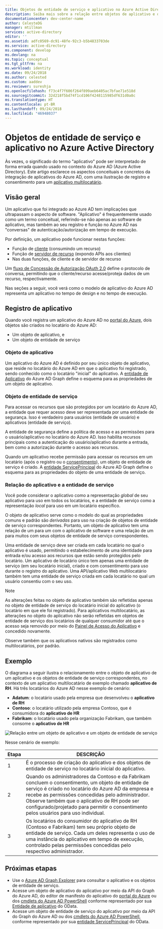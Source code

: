 ```yaml
---
title: Objetos de entidade de serviço e aplicativo no Azure Active Directory
description: Saiba mais sobre a relação entre objetos de aplicativo e de entidade de serviço no Azure Active Directory.
documentationcenter: dev-center-name
author: CelesteDG
manager: mtillman
services: active-directory
editor: ''
ms.assetid: adfc0569-dc91-48fe-92c3-b5b4833703de
ms.service: active-directory
ms.component: develop
ms.devlang: na
ms.topic: conceptual
ms.tgt_pltfrm: na
ms.workload: identity
ms.date: 09/24/2018
ms.author: celested
ms.custom: aaddev
ms.reviewer: sureshja
ms.openlocfilehash: f73c4f7f606f264f899aeb6405ac7bfae71e518d
ms.sourcegitcommit: 32d218f5bd74f1cd106f4248115985df631d0a8c
ms.translationtype: HT
ms.contentlocale: pt-BR
ms.lasthandoff: 09/24/2018
ms.locfileid: "46948037"
---
```

# <a name="application-and-service-principal-objects-in-azure-active-directory"></a>Objetos de entidade de serviço e aplicativo no Azure Active Directory

Às vezes, o significado do termo "aplicativo" pode ser interpretado de forma errada quando usado no contexto do Azure AD (Azure Active Directory). Este artigo esclarece os aspectos conceituais e concretos da integração de aplicativos do Azure AD, com uma ilustração de registro e consentimento para um [aplicativo multilocatário](developer-glossary.md#multi-tenant-application).

## <a name="overview"></a>Visão geral

Um aplicativo que foi integrado ao Azure AD tem implicações que ultrapassam o aspecto de software. "Aplicativo" é frequentemente usado como um termo conceitual, referindo-se não apenas ao software de aplicativo, mas também ao seu registro e função no Azure AD nas "conversas" de autenticação/autorização em tempo de execução.

Por definição, um aplicativo pode funcionar nestas funções:

- Função de [cliente](developer-glossary.md#client-application) (consumindo um recurso)
- Função de [servidor de recurso](developer-glossary.md#resource-server) (expondo APIs aos clientes)
- Nas duas funções, de cliente e de servidor de recurso

Um [fluxo de Concessão de Autorização OAuth 2.0](developer-glossary.md#authorization-grant) define o protocolo de conversa, permitindo que o cliente/recurso acesse/proteja dados de um recurso, respectivamente.

Nas seções a seguir, você verá como o modelo de aplicativo do Azure AD representa um aplicativo no tempo de design e no tempo de execução.

## <a name="application-registration"></a>Registro de aplicativo

Quando você registra um aplicativo do Azure AD no [portal do Azure][AZURE-Portal], dois objetos são criados no locatário do Azure AD:

- Um objeto de aplicativo, e
- Um objeto de entidade de serviço

### <a name="application-object"></a>Objeto de aplicativo

Um aplicativo do Azure AD é definido por seu único objeto de aplicativo, que reside no locatário do Azure AD em que o aplicativo foi registrado, sendo conhecido como o locatário "inicial" do aplicativo. A [entidade de Aplicativo][AAD-Graph-App-Entity] do Azure AD Graph define o esquema para as propriedades de um objeto de aplicativo.

### <a name="service-principal-object"></a>Objeto de entidade de serviço

Para acessar os recursos que são protegidos por um locatário do Azure AD, a entidade que requer acesso deve ser representada por uma entidade de segurança. Isso é verdadeiro para usuários (entidade de usuário) e aplicativos (entidade de serviço).

A entidade de segurança define a política de acesso e as permissões para o usuário/aplicativo no locatário do Azure AD. Isso habilita recursos principais como a autenticação do usuário/aplicativo durante a entrada, bem como a autorização durante o acesso aos recursos.

Quando um aplicativo recebe permissão para acessar os recursos em um locatário (após o registro ou o [consentimento](developer-glossary.md#consent)), um objeto de entidade de serviço é criado. A [entidade ServicePrincipal][AAD-Graph-Sp-Entity] do Azure AD Graph define o esquema para as propriedades do objeto de uma entidade de serviço.

### <a name="application-and-service-principal-relationship"></a>Relação do aplicativo e a entidade de serviço

Você pode considerar o aplicativo como a representação *global* de seu aplicativo para uso em todos os locatários, e a entidade de serviço como a representação *local* para uso em um locatário específico.

O objeto de aplicativo serve como o modelo do qual as propriedades comuns e padrão são *derivadas* para uso na criação de objetos de entidade de serviço correspondentes. Portanto, um objeto de aplicativo tem uma relação de um para um com o aplicativo de software e uma relação de um para muitos com seus objetos de entidade de serviço correspondentes.

Uma entidade de serviço deve ser criada em cada locatário no qual o aplicativo é usado, permitindo o estabelecimento de uma identidade para entrada e/ou acesso aos recursos que estão sendo protegidos pelo locatário. Um aplicativo de locatário único tem apenas uma entidade de serviço (em seu locatário inicial), criado e com consentimento para uso durante o registro do aplicativo. Uma API/aplicativo Web multilocatário também tem uma entidade de serviço criada em cada locatário no qual um usuário consentiu com o seu uso. 

> [!NOTE]
> As alterações feitas no objeto de aplicativo também são refletidas apenas no objeto de entidade de serviço do locatário inicial do aplicativo (o locatário em que ele foi registrado). Para aplicativos multilocatário, as alterações no objeto do aplicativo não serão refletidas em objetos de entidade de serviço dos locatários de qualquer consumidor até que o acesso seja removido por meio do [Painel de Acesso do Aplicativo](https://myapps.microsoft.com) e concedido novamente.
>
> Observe também que os aplicativos nativos são registrados como multilocatários, por padrão.

## <a name="example"></a>Exemplo

O diagrama a seguir ilustra o relacionamento entre o objeto de aplicativo de um aplicativo e os objetos de entidade de serviço correspondentes, no contexto de um aplicativo multilocatário de exemplo chamado **aplicativo de RH**. Há três locatários do Azure AD nesse exemplo de cenário:

- **Adatum**: o locatário usado pela empresa que desenvolveu o **aplicativo de RH**
- **Contoso**: o locatário utilizado pela empresa Contoso, que é consumidora do **aplicativo de HR**
- **Fabrikam**: o locatário usado pela organização Fabrikam, que também consome o **aplicativo de HR**

![Relação entre um objeto de aplicativo e um objeto de entidade de serviço](./media/app-objects-and-service-principals/application-objects-relationship.png)

Nesse cenário de exemplo:

| Etapa | DESCRIÇÃO |
|------|-------------|
| 1    | É o processo de criação do aplicativo e dos objetos de entidade de serviço no locatário inicial do aplicativo. |
| 2    | Quando os administradores da Contoso e da Fabrikam concluem o consentimento, um objeto de entidade de serviço é criado no locatário do Azure AD da empresa e recebe as permissões concedidas pelo administrador. Observe também que o aplicativo de RH pode ser configurado/projetado para permitir o consentimento pelos usuários para uso individual. |
| 3    | Os locatários do consumidor do aplicativo de RH (Contoso e Fabrikam) tem seu próprio objeto de entidade de serviço. Cada um deles representa o uso de uma instância do aplicativo em tempo de execução, controlado pelas permissões concedidas pelo respectivo administrador. |

## <a name="next-steps"></a>Próximas etapas

- Use o [Azure AD Graph Explorer](https://graphexplorer.azurewebsites.net/) para consultar o aplicativo e os objetos de entidade de serviço.
- Acesse um objeto de aplicativo do aplicativo por meio da API do Graph do Azure AD, do editor de manifesto do aplicativo do [portal do Azure][AZURE-Portal] ou dos [cmdlets do Azure AD PowerShell](https://docs.microsoft.com/powershell/azure/overview?view=azureadps-2.0) conforme representado por sua [Entidade de aplicativo][AAD-Graph-App-Entity] do OData.
- Acesse um objeto de entidade de serviço do aplicativo por meio da API do Graph do Azure AD ou dos [cmdlets do Azure AD PowerShell](https://docs.microsoft.com/powershell/azure/overview?view=azureadps-2.0), conforme representado por sua [entidade ServicePrincipal][AAD-Graph-Sp-Entity] do OData.

<!--Image references-->

<!--Reference style links -->
[AAD-Graph-App-Entity]: https://msdn.microsoft.com/Library/Azure/Ad/Graph/api/entity-and-complex-type-reference#application-entity
[AAD-Graph-Sp-Entity]: https://msdn.microsoft.com/Library/Azure/Ad/Graph/api/entity-and-complex-type-reference#serviceprincipal-entity
[AZURE-Portal]: https://portal.azure.com
